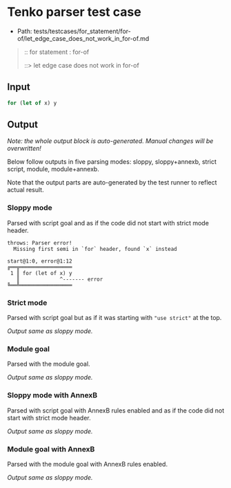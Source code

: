 # Tenko parser test case

- Path: tests/testcases/for_statement/for-of/let_edge_case_does_not_work_in_for-of.md

> :: for statement : for-of
>
> ::> let edge case does not work in for-of

## Input

`````js
for (let of x) y
`````

## Output

_Note: the whole output block is auto-generated. Manual changes will be overwritten!_

Below follow outputs in five parsing modes: sloppy, sloppy+annexb, strict script, module, module+annexb.

Note that the output parts are auto-generated by the test runner to reflect actual result.

### Sloppy mode

Parsed with script goal and as if the code did not start with strict mode header.

`````
throws: Parser error!
  Missing first semi in `for` header, found `x` instead

start@1:0, error@1:12
╔══╦═════════════════
 1 ║ for (let of x) y
   ║             ^------- error
╚══╩═════════════════

`````

### Strict mode

Parsed with script goal but as if it was starting with `"use strict"` at the top.

_Output same as sloppy mode._

### Module goal

Parsed with the module goal.

_Output same as sloppy mode._

### Sloppy mode with AnnexB

Parsed with script goal with AnnexB rules enabled and as if the code did not start with strict mode header.

_Output same as sloppy mode._

### Module goal with AnnexB

Parsed with the module goal with AnnexB rules enabled.

_Output same as sloppy mode._
